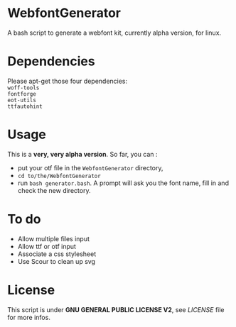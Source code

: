 # WebfontGenerator
A bash script to generate a webfont kit, currently alpha version, for linux.

# Dependencies
Please apt-get those four dependencies:  
`woff-tools`  
`fontforge`  
`eot-utils`  
`ttfautohint`

# Usage
This is a **very, very alpha version**. So far, you can :
* put your otf file in the `WebfontGenerator` directory, 
* `cd to/the/WebfontGenerator`
* run `bash generator.bash`. A prompt will ask you the font name, fill in and check the new directory.

# To do
* Allow multiple files input
* Allow ttf or otf input
* Associate a css stylesheet
* Use Scour to clean up svg

# License
This script is under **GNU GENERAL PUBLIC LICENSE V2**, see *LICENSE* file for more infos.
